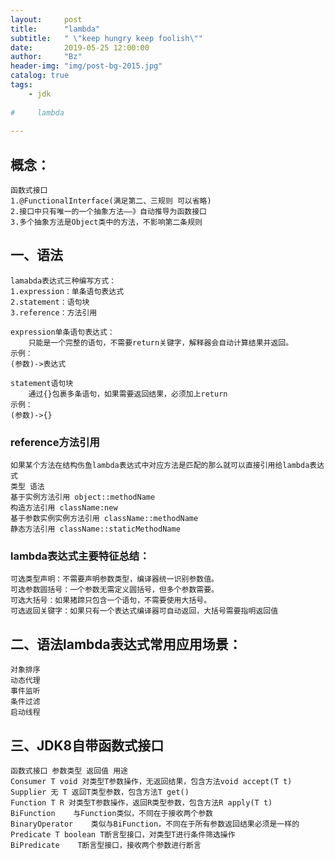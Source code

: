 ```yaml
---
layout:     post
title:      "lambda"
subtitle:   " \"keep hungry keep foolish\""
date:       2019-05-25 12:00:00
author:     "Bz"
header-img: "img/post-bg-2015.jpg"
catalog: true
tags:
    - jdk
    
#     lambda
    
---
```

## 概念：
    函数式接口
    1.@FunctionalInterface(满足第二、三规则 可以省略)
    2.接口中只有唯一的一个抽象方法——》自动推导为函数接口
    3.多个抽象方法是Object类中的方法，不影响第二条规则


## 一、语法

    lamabda表达式三种编写方式：
    1.expression：单条语句表达式
    2.statement：语句块
    3.reference：方法引用

    expression单条语句表达式：
    	只能是一个完整的语句，不需要return关键字，解释器会自动计算结果并返回。
    示例：
    (参数)->表达式
    
    statement语句块
    	通过{}包裹多条语句，如果需要返回结果，必须加上return
    示例：
    (参数)->{}

### reference方法引用
	如果某个方法在结构伤鱼lambda表达式中对应方法是匹配的那么就可以直接引用给lambda表达式
	类型 语法
	基于实例方法引用 object::methodName
	构造方法引用 className:new
	基于参数实例实例方法引用 className::methodName
	静态方法引用 className::staticMethodName
	
### lambda表达式主要特征总结：
    可选类型声明：不需要声明参数类型，编译器统一识别参数值。
    可选参数圆括号：一个参数无需定义圆括号，但多个参数需要。
    可选大括号：如果猪蹄只包含一个语句，不需要使用大括号。
    可选返回关键字：如果只有一个表达式编译器可自动返回，大括号需要指明返回值





## 二、语法lambda表达式常用应用场景：
    对象排序
    动态代理
    事件监听
    条件过滤
    启动线程


## 三、JDK8自带函数式接口
    函数式接口 参数类型 返回值 用途
    Consumer T void 对类型T参数操作，无返回结果，包含方法void accept(T t)
    Supplier 无 T 返回T类型参数，包含方法T get()
    Function T R 对类型T参数操作，返回R类型参数，包含方法R apply(T t)
    BiFunction    与Function类似，不同在于接收两个参数
    BinaryOperator    类似与BiFunction，不同在于所有参数返回结果必须是一样的
    Predicate T boolean T断言型接口，对类型T进行条件筛选操作
    BiPredicate    T断言型接口，接收两个参数进行断言


